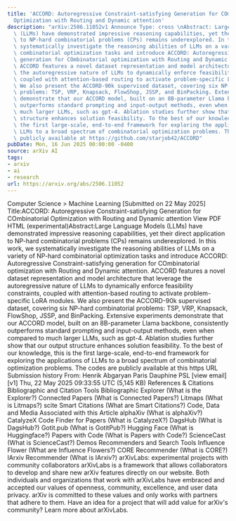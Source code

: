 ```yaml
---
title: 'ACCORD: Autoregressive Constraint-satisfying Generation for COmbinatorial
  Optimization with Routing and Dynamic attention'
description: "arXiv:2506.11052v1 Announce Type: cross \nAbstract: Large Language Models\
  \ (LLMs) have demonstrated impressive reasoning capabilities, yet their direct application\
  \ to NP-hard combinatorial problems (CPs) remains underexplored. In this work, we\
  \ systematically investigate the reasoning abilities of LLMs on a variety of NP-hard\
  \ combinatorial optimization tasks and introduce ACCORD: Autoregressive Constraint-satisfying\
  \ generation for COmbinatorial optimization with Routing and Dynamic attention.\
  \ ACCORD features a novel dataset representation and model architecture that leverage\
  \ the autoregressive nature of LLMs to dynamically enforce feasibility constraints,\
  \ coupled with attention-based routing to activate problem-specific LoRA modules.\
  \ We also present the ACCORD-90k supervised dataset, covering six NP-hard combinatorial\
  \ problems: TSP, VRP, Knapsack, FlowShop, JSSP, and BinPacking. Extensive experiments\
  \ demonstrate that our ACCORD model, built on an 8B-parameter Llama backbone, consistently\
  \ outperforms standard prompting and input-output methods, even when compared to\
  \ much larger LLMs, such as gpt-4. Ablation studies further show that our output\
  \ structure enhances solution feasibility. To the best of our knowledge, this is\
  \ the first large-scale, end-to-end framework for exploring the applications of\
  \ LLMs to a broad spectrum of combinatorial optimization problems. The codes are\
  \ publicly available at https://github.com/starjob42/ACCORD"
pubDate: Mon, 16 Jun 2025 00:00:00 -0400
source: arXiv AI
tags:
- arxiv
- ai
- research
url: https://arxiv.org/abs/2506.11052
---
```


Computer Science > Machine Learning
[Submitted on 22 May 2025]
Title:ACCORD: Autoregressive Constraint-satisfying Generation for COmbinatorial Optimization with Routing and Dynamic attention
View PDF HTML (experimental)Abstract:Large Language Models (LLMs) have demonstrated impressive reasoning capabilities, yet their direct application to NP-hard combinatorial problems (CPs) remains underexplored. In this work, we systematically investigate the reasoning abilities of LLMs on a variety of NP-hard combinatorial optimization tasks and introduce ACCORD: Autoregressive Constraint-satisfying generation for COmbinatorial optimization with Routing and Dynamic attention. ACCORD features a novel dataset representation and model architecture that leverage the autoregressive nature of LLMs to dynamically enforce feasibility constraints, coupled with attention-based routing to activate problem-specific LoRA modules. We also present the ACCORD-90k supervised dataset, covering six NP-hard combinatorial problems: TSP, VRP, Knapsack, FlowShop, JSSP, and BinPacking. Extensive experiments demonstrate that our ACCORD model, built on an 8B-parameter Llama backbone, consistently outperforms standard prompting and input-output methods, even when compared to much larger LLMs, such as gpt-4. Ablation studies further show that our output structure enhances solution feasibility. To the best of our knowledge, this is the first large-scale, end-to-end framework for exploring the applications of LLMs to a broad spectrum of combinatorial optimization problems. The codes are publicly available at this https URL
Submission history
From: Henrik Abgaryan Paris Dauphine PSL [view email][v1] Thu, 22 May 2025 09:33:55 UTC (5,145 KB)
References & Citations
Bibliographic and Citation Tools
Bibliographic Explorer (What is the Explorer?)
Connected Papers (What is Connected Papers?)
Litmaps (What is Litmaps?)
scite Smart Citations (What are Smart Citations?)
Code, Data and Media Associated with this Article
alphaXiv (What is alphaXiv?)
CatalyzeX Code Finder for Papers (What is CatalyzeX?)
DagsHub (What is DagsHub?)
Gotit.pub (What is GotitPub?)
Hugging Face (What is Huggingface?)
Papers with Code (What is Papers with Code?)
ScienceCast (What is ScienceCast?)
Demos
Recommenders and Search Tools
Influence Flower (What are Influence Flowers?)
CORE Recommender (What is CORE?)
IArxiv Recommender
(What is IArxiv?)
arXivLabs: experimental projects with community collaborators
arXivLabs is a framework that allows collaborators to develop and share new arXiv features directly on our website.
Both individuals and organizations that work with arXivLabs have embraced and accepted our values of openness, community, excellence, and user data privacy. arXiv is committed to these values and only works with partners that adhere to them.
Have an idea for a project that will add value for arXiv's community? Learn more about arXivLabs.